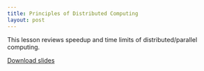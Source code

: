 ```yaml
---
title: Principles of Distributed Computing
layout: post
---
```

This lesson reviews speedup and time limits of distributed/parallel computing.

[Download slides][1]

 [1]: http://plm.dia.uniroma3.it/milicchio/wp-content/uploads/2015/03/03-Principles.pdf